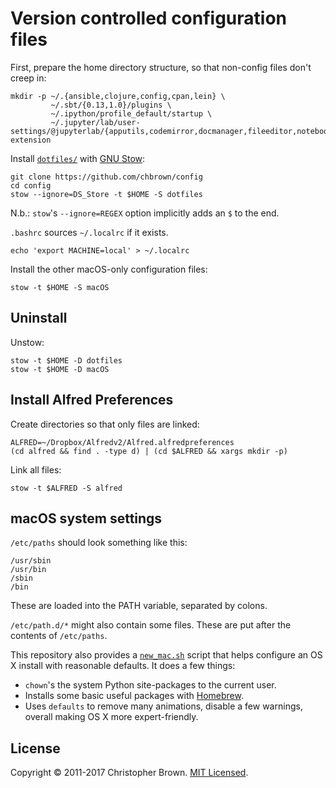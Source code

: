 # Version controlled configuration files

First, prepare the home directory structure, so that non-config files don't creep in:

    mkdir -p ~/.{ansible,clojure,config,cpan,lein} \
             ~/.sbt/{0.13,1.0}/plugins \
             ~/.ipython/profile_default/startup \
             ~/.jupyter/lab/user-settings/@jupyterlab/{apputils,codemirror,docmanager,fileeditor,notebook,shortcuts,statusbar}-extension

Install [`dotfiles/`](dotfiles/) with [GNU Stow](https://www.gnu.org/software/stow/):

    git clone https://github.com/chbrown/config
    cd config
    stow --ignore=DS_Store -t $HOME -S dotfiles

N.b.: `stow`'s `--ignore=REGEX` option implicitly adds an `$` to the end.

`.bashrc` sources `~/.localrc` if it exists.

    echo 'export MACHINE=local' > ~/.localrc

Install the other macOS-only configuration files:

    stow -t $HOME -S macOS


## Uninstall

Unstow:

    stow -t $HOME -D dotfiles
    stow -t $HOME -D macOS


## Install Alfred Preferences

Create directories so that only files are linked:

    ALFRED=~/Dropbox/Alfredv2/Alfred.alfredpreferences
    (cd alfred && find . -type d) | (cd $ALFRED && xargs mkdir -p)

Link all files:

    stow -t $ALFRED -S alfred


## macOS system settings

`/etc/paths` should look something like this:

    /usr/sbin
    /usr/bin
    /sbin
    /bin

These are loaded into the PATH variable, separated by colons.

`/etc/path.d/*` might also contain some files. These are put after the contents of `/etc/paths`.

This repository also provides a [`new_mac.sh`](new_mac.sh) script that helps configure an OS X install with reasonable defaults.
It does a few things:

* `chown`'s the system Python site-packages to the current user.
* Installs some basic useful packages with [Homebrew](http://brew.sh/).
* Uses `defaults` to remove many animations, disable a few warnings, overall making OS X more expert-friendly.


## License

Copyright © 2011-2017 Christopher Brown. [MIT Licensed](https://chbrown.github.io/licenses/MIT/#2011-2017).
